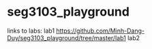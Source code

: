# seg3103_playground

links to labs:
lab1
https://github.com/Minh-Dang-Duy/seg3103_playground/tree/master/lab1
lab2

